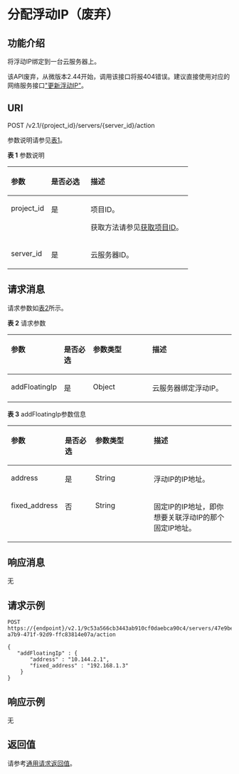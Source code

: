 # 分配浮动IP（废弃）<a name="ecs_03_1301"></a>

## 功能介绍<a name="zh-cn_topic_0057972997_section32822464"></a>

将浮动IP绑定到一台云服务器上。

该API废弃，从微版本2.44开始，调用该接口将报404错误。建议直接使用对应的网络服务接口["更新浮动IP"](https://support.huaweicloud.com/api-eip/eip_openstackapi_0009.html)。

## URI<a name="zh-cn_topic_0057972997_section26966728"></a>

POST /v2.1/\{project\_id\}/servers/\{server\_id\}/action

参数说明请参见[表1](#zh-cn_topic_0057972997_table32475667)。

**表 1**  参数说明

<a name="zh-cn_topic_0057972997_table32475667"></a>
<table><thead align="left"><tr id="zh-cn_topic_0057972997_row44937496"><th class="cellrowborder" valign="top" width="22.24%" id="mcps1.2.4.1.1"><p id="p5187119"><a name="p5187119"></a><a name="p5187119"></a>参数</p>
</th>
<th class="cellrowborder" valign="top" width="21.87%" id="mcps1.2.4.1.2"><p id="p17503500"><a name="p17503500"></a><a name="p17503500"></a>是否必选</p>
</th>
<th class="cellrowborder" valign="top" width="55.88999999999999%" id="mcps1.2.4.1.3"><p id="p8497414"><a name="p8497414"></a><a name="p8497414"></a>描述</p>
</th>
</tr>
</thead>
<tbody><tr id="zh-cn_topic_0057972997_row1664874"><td class="cellrowborder" valign="top" width="22.24%" headers="mcps1.2.4.1.1 "><p id="zh-cn_topic_0057972997_p637140"><a name="zh-cn_topic_0057972997_p637140"></a><a name="zh-cn_topic_0057972997_p637140"></a>project_id</p>
</td>
<td class="cellrowborder" valign="top" width="21.87%" headers="mcps1.2.4.1.2 "><p id="zh-cn_topic_0057972997_p51608407"><a name="zh-cn_topic_0057972997_p51608407"></a><a name="zh-cn_topic_0057972997_p51608407"></a>是</p>
</td>
<td class="cellrowborder" valign="top" width="55.88999999999999%" headers="mcps1.2.4.1.3 "><p id="p37593705"><a name="p37593705"></a><a name="p37593705"></a>项目ID。</p>
<p id="p1180512217438"><a name="p1180512217438"></a><a name="p1180512217438"></a>获取方法请参见<a href="获取项目ID.md">获取项目ID</a>。</p>
</td>
</tr>
<tr id="zh-cn_topic_0057972997_row41565035"><td class="cellrowborder" valign="top" width="22.24%" headers="mcps1.2.4.1.1 "><p id="zh-cn_topic_0057972997_p11324657"><a name="zh-cn_topic_0057972997_p11324657"></a><a name="zh-cn_topic_0057972997_p11324657"></a>server_id</p>
</td>
<td class="cellrowborder" valign="top" width="21.87%" headers="mcps1.2.4.1.2 "><p id="zh-cn_topic_0057972997_p44882061"><a name="zh-cn_topic_0057972997_p44882061"></a><a name="zh-cn_topic_0057972997_p44882061"></a>是</p>
</td>
<td class="cellrowborder" valign="top" width="55.88999999999999%" headers="mcps1.2.4.1.3 "><p id="zh-cn_topic_0057972997_p11568292"><a name="zh-cn_topic_0057972997_p11568292"></a><a name="zh-cn_topic_0057972997_p11568292"></a><span id="text6595105410538"><a name="text6595105410538"></a><a name="text6595105410538"></a>云服务器</span>ID。</p>
</td>
</tr>
</tbody>
</table>

## 请求消息<a name="zh-cn_topic_0057972997_section62956448"></a>

请求参数如[表2](#zh-cn_topic_0057972997_table49322741)所示。

**表 2**  请求参数

<a name="zh-cn_topic_0057972997_table49322741"></a>
<table><thead align="left"><tr id="zh-cn_topic_0057972997_row35749488"><th class="cellrowborder" valign="top" width="22.37%" id="mcps1.2.5.1.1"><p id="zh-cn_topic_0057972997_p10027379"><a name="zh-cn_topic_0057972997_p10027379"></a><a name="zh-cn_topic_0057972997_p10027379"></a>参数</p>
</th>
<th class="cellrowborder" valign="top" width="13.15%" id="mcps1.2.5.1.2"><p id="p1579692179"><a name="p1579692179"></a><a name="p1579692179"></a>是否必选</p>
</th>
<th class="cellrowborder" valign="top" width="26.8%" id="mcps1.2.5.1.3"><p id="zh-cn_topic_0057972997_p6911408"><a name="zh-cn_topic_0057972997_p6911408"></a><a name="zh-cn_topic_0057972997_p6911408"></a>参数类型</p>
</th>
<th class="cellrowborder" valign="top" width="37.68%" id="mcps1.2.5.1.4"><p id="zh-cn_topic_0057972997_p47267058"><a name="zh-cn_topic_0057972997_p47267058"></a><a name="zh-cn_topic_0057972997_p47267058"></a>描述</p>
</th>
</tr>
</thead>
<tbody><tr id="zh-cn_topic_0057972997_row3426504"><td class="cellrowborder" valign="top" width="22.37%" headers="mcps1.2.5.1.1 "><p id="zh-cn_topic_0057972997_p9111414"><a name="zh-cn_topic_0057972997_p9111414"></a><a name="zh-cn_topic_0057972997_p9111414"></a>addFloatingIp</p>
</td>
<td class="cellrowborder" valign="top" width="13.15%" headers="mcps1.2.5.1.2 "><p id="p2057918910178"><a name="p2057918910178"></a><a name="p2057918910178"></a>是</p>
</td>
<td class="cellrowborder" valign="top" width="26.8%" headers="mcps1.2.5.1.3 "><p id="zh-cn_topic_0057972997_p66935973"><a name="zh-cn_topic_0057972997_p66935973"></a><a name="zh-cn_topic_0057972997_p66935973"></a>Object</p>
</td>
<td class="cellrowborder" valign="top" width="37.68%" headers="mcps1.2.5.1.4 "><p id="zh-cn_topic_0057972997_p6518693"><a name="zh-cn_topic_0057972997_p6518693"></a><a name="zh-cn_topic_0057972997_p6518693"></a><span id="text05941055135313"><a name="text05941055135313"></a><a name="text05941055135313"></a>云服务器</span>绑定浮动IP。</p>
</td>
</tr>
</tbody>
</table>

**表 3**  addFloatingIp参数信息

<a name="zh-cn_topic_0057972997_table58252101"></a>
<table><thead align="left"><tr id="zh-cn_topic_0057972997_row45148248"><th class="cellrowborder" valign="top" width="21.59%" id="mcps1.2.5.1.1"><p id="p863285611197"><a name="p863285611197"></a><a name="p863285611197"></a>参数</p>
</th>
<th class="cellrowborder" valign="top" width="13.930000000000001%" id="mcps1.2.5.1.2"><p id="p8861511151711"><a name="p8861511151711"></a><a name="p8861511151711"></a>是否必选</p>
</th>
<th class="cellrowborder" valign="top" width="26.8%" id="mcps1.2.5.1.3"><p id="p86328569191"><a name="p86328569191"></a><a name="p86328569191"></a>参数类型</p>
</th>
<th class="cellrowborder" valign="top" width="37.68%" id="mcps1.2.5.1.4"><p id="p863217564195"><a name="p863217564195"></a><a name="p863217564195"></a>描述</p>
</th>
</tr>
</thead>
<tbody><tr id="zh-cn_topic_0057972997_row23607505"><td class="cellrowborder" valign="top" width="21.59%" headers="mcps1.2.5.1.1 "><p id="zh-cn_topic_0057972997_p33159773"><a name="zh-cn_topic_0057972997_p33159773"></a><a name="zh-cn_topic_0057972997_p33159773"></a>address</p>
</td>
<td class="cellrowborder" valign="top" width="13.930000000000001%" headers="mcps1.2.5.1.2 "><p id="p88619112175"><a name="p88619112175"></a><a name="p88619112175"></a>是</p>
</td>
<td class="cellrowborder" valign="top" width="26.8%" headers="mcps1.2.5.1.3 "><p id="zh-cn_topic_0057972997_p1587126"><a name="zh-cn_topic_0057972997_p1587126"></a><a name="zh-cn_topic_0057972997_p1587126"></a>String</p>
</td>
<td class="cellrowborder" valign="top" width="37.68%" headers="mcps1.2.5.1.4 "><p id="zh-cn_topic_0057972997_p11263469"><a name="zh-cn_topic_0057972997_p11263469"></a><a name="zh-cn_topic_0057972997_p11263469"></a>浮动IP的IP地址。</p>
</td>
</tr>
<tr id="zh-cn_topic_0057972997_row34262360"><td class="cellrowborder" valign="top" width="21.59%" headers="mcps1.2.5.1.1 "><p id="zh-cn_topic_0057972997_p23787767"><a name="zh-cn_topic_0057972997_p23787767"></a><a name="zh-cn_topic_0057972997_p23787767"></a>fixed_address</p>
</td>
<td class="cellrowborder" valign="top" width="13.930000000000001%" headers="mcps1.2.5.1.2 "><p id="p3861211201716"><a name="p3861211201716"></a><a name="p3861211201716"></a>否</p>
</td>
<td class="cellrowborder" valign="top" width="26.8%" headers="mcps1.2.5.1.3 "><p id="zh-cn_topic_0057972997_p47760999"><a name="zh-cn_topic_0057972997_p47760999"></a><a name="zh-cn_topic_0057972997_p47760999"></a>String</p>
</td>
<td class="cellrowborder" valign="top" width="37.68%" headers="mcps1.2.5.1.4 "><p id="zh-cn_topic_0057972997_p28633049"><a name="zh-cn_topic_0057972997_p28633049"></a><a name="zh-cn_topic_0057972997_p28633049"></a>固定IP的IP地址，即你想要关联浮动IP的那个固定IP地址。</p>
</td>
</tr>
</tbody>
</table>

## 响应消息<a name="zh-cn_topic_0057972997_section29737121"></a>

无

## 请求示例<a name="zh-cn_topic_0057972997_section66307504"></a>

```
POST https://{endpoint}/v2.1/9c53a566cb3443ab910cf0daebca90c4/servers/47e9be4e-a7b9-471f-92d9-ffc83814e07a/action
```

```
{
   "addFloatingIp" : {
       "address" : "10.144.2.1",
       "fixed_address" : "192.168.1.3"
    }
}
```

## 响应示例<a name="section462213664713"></a>

无

## 返回值<a name="zh-cn_topic_0057972997_ecs_03_0202_section22960139"></a>

请参考[通用请求返回值](通用请求返回值.md)。

